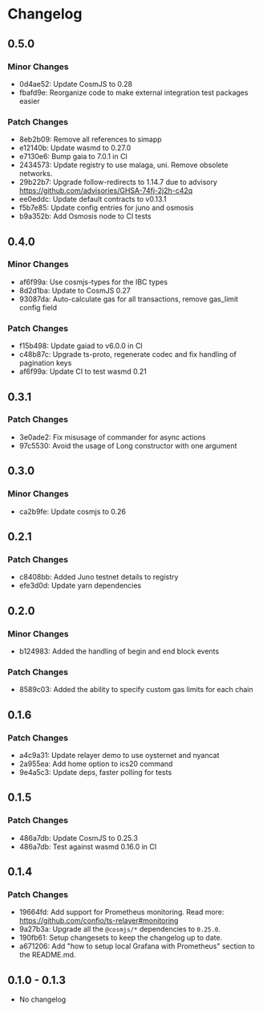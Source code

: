 # Changelog

## 0.5.0

### Minor Changes

- 0d4ae52: Update CosmJS to 0.28
- fbafd9e: Reorganize code to make external integration test packages easier

### Patch Changes

- 8eb2b09: Remove all references to simapp
- e12140b: Update wasmd to 0.27.0
- e7130e6: Bump gaia to 7.0.1 in CI
- 2434573: Update registry to use malaga, uni. Remove obsolete networks.
- 29b22b7: Upgrade follow-redirects to 1.14.7 due to advisory https://github.com/advisories/GHSA-74fj-2j2h-c42q
- ee0eddc: Update default contracts to v0.13.1
- f5b7e85: Update config entries for juno and osmosis
- b9a352b: Add Osmosis node to CI tests

## 0.4.0

### Minor Changes

- af6f99a: Use cosmjs-types for the IBC types
- 8d2d1ba: Update to CosmJS 0.27
- 93087da: Auto-calculate gas for all transactions, remove gas_limit config field

### Patch Changes

- f15b498: Update gaiad to v6.0.0 in CI
- c48b87c: Upgrade ts-proto, regenerate codec and fix handling of pagination keys
- af6f99a: Update CI to test wasmd 0.21

## 0.3.1

### Patch Changes

- 3e0ade2: Fix misusage of commander for async actions
- 97c5530: Avoid the usage of Long constructor with one argument

## 0.3.0

### Minor Changes

- ca2b9fe: Update cosmjs to 0.26

## 0.2.1

### Patch Changes

- c8408bb: Added Juno testnet details to registry
- efe3d0d: Update yarn dependencies

## 0.2.0

### Minor Changes

- b124983: Added the handling of begin and end block events

### Patch Changes

- 8589c03: Added the ability to specify custom gas limits for each chain

## 0.1.6

### Patch Changes

- a4c9a31: Update relayer demo to use oysternet and nyancat
- 2a955ea: Add home option to ics20 command
- 9e4a5c3: Update deps, faster polling for tests

## 0.1.5

### Patch Changes

- 486a7db: Update CosmJS to 0.25.3
- 486a7db: Test against wasmd 0.16.0 in CI

## 0.1.4

### Patch Changes

- 19664fd: Add support for Prometheus monitoring.
  Read more: https://github.com/confio/ts-relayer#monitoring
- 9a27b3a: Upgrade all the `@cosmjs/*` dependencies to `0.25.0`.
- 190fb61: Setup changesets to keep the changelog up to date.
- a671206: Add "how to setup local Grafana with Prometheus" section to the README.md.

## 0.1.0 - 0.1.3

- No changelog
